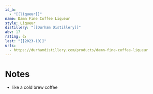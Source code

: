 ```yaml
---
is_a:
  - "[[liqueur]]"
name: Damn Fine Coffee Liqueur
style: Liqueur
distillery: "[[Durham Distillery]]"
abv: 17
rating: 👍
last: "[[2023-10]]"
urls:
  - https://durhamdistillery.com/products/damn-fine-coffee-liqueur
---
```

# Notes
- like a cold brew coffee
